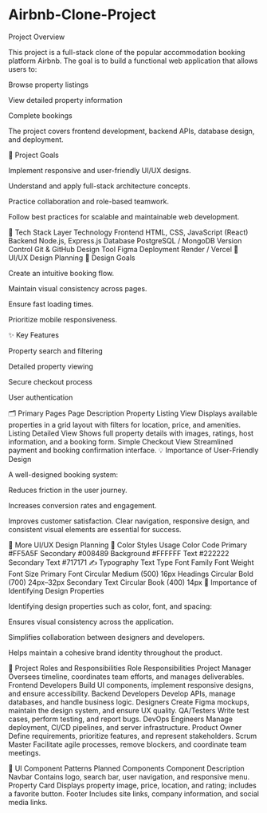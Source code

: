 # Airbnb-Clone-Project

Project Overview

This project is a full-stack clone of the popular accommodation booking platform Airbnb.
The goal is to build a functional web application that allows users to:

Browse property listings

View detailed property information

Complete bookings

The project covers frontend development, backend APIs, database design, and deployment.

🎯 Project Goals

Implement responsive and user-friendly UI/UX designs.

Understand and apply full-stack architecture concepts.

Practice collaboration and role-based teamwork.

Follow best practices for scalable and maintainable web development.

🧰 Tech Stack
Layer	Technology
Frontend	HTML, CSS, JavaScript (React)
Backend	Node.js, Express.js
Database	PostgreSQL / MongoDB
Version Control	Git & GitHub
Design Tool	Figma
Deployment	Render / Vercel
🎨 UI/UX Design Planning
🧭 Design Goals

Create an intuitive booking flow.

Maintain visual consistency across pages.

Ensure fast loading times.

Prioritize mobile responsiveness.

✨ Key Features

Property search and filtering

Detailed property viewing

Secure checkout process

User authentication

🗂️ Primary Pages
Page	Description
Property Listing View	Displays available properties in a grid layout with filters for location, price, and amenities.
Listing Detailed View	Shows full property details with images, ratings, host information, and a booking form.
Simple Checkout View	Streamlined payment and booking confirmation interface.
💡 Importance of User-Friendly Design

A well-designed booking system:

Reduces friction in the user journey.

Increases conversion rates and engagement.

Improves customer satisfaction.
Clear navigation, responsive design, and consistent visual elements are essential for success.

🎨 More UI/UX Design Planning
🎨 Color Styles
Usage	Color Code
Primary	#FF5A5F
Secondary	#008489
Background	#FFFFFF
Text	#222222
Secondary Text	#717171
✍️ Typography
Text Type	Font Family	Font Weight	Font Size
Primary Font	Circular	Medium (500)	16px
Headings	Circular	Bold (700)	24px–32px
Secondary Text	Circular	Book (400)	14px
🧠 Importance of Identifying Design Properties

Identifying design properties such as color, font, and spacing:

Ensures visual consistency across the application.

Simplifies collaboration between designers and developers.

Helps maintain a cohesive brand identity throughout the product.

👥 Project Roles and Responsibilities
Role	Responsibilities
Project Manager	Oversees timeline, coordinates team efforts, and manages deliverables.
Frontend Developers	Build UI components, implement responsive designs, and ensure accessibility.
Backend Developers	Develop APIs, manage databases, and handle business logic.
Designers	Create Figma mockups, maintain the design system, and ensure UX quality.
QA/Testers	Write test cases, perform testing, and report bugs.
DevOps Engineers	Manage deployment, CI/CD pipelines, and server infrastructure.
Product Owner	Define requirements, prioritize features, and represent stakeholders.
Scrum Master	Facilitate agile processes, remove blockers, and coordinate team meetings.


🧩 UI Component Patterns
Planned Components
Component	Description
Navbar	Contains logo, search bar, user navigation, and responsive menu.
Property Card	Displays property image, price, location, and rating; includes a favorite button.
Footer	Includes site links, company information, and social media links.
